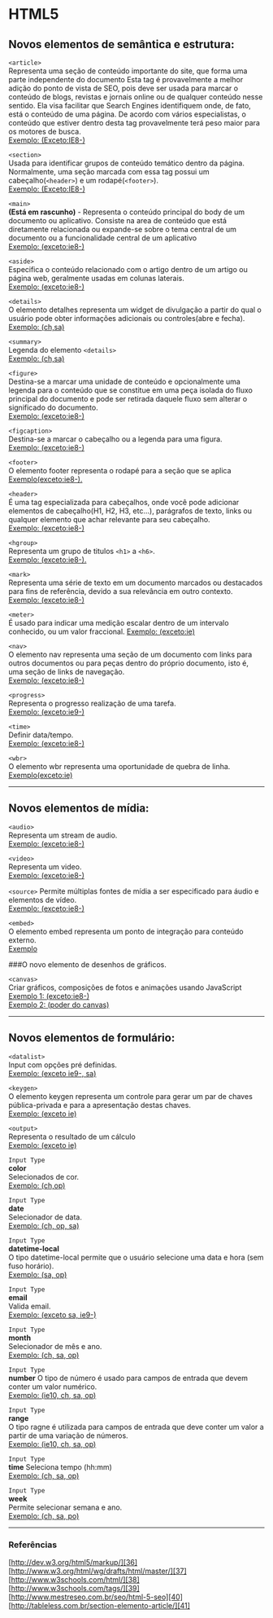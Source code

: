 # HTML5
## Novos elementos de semântica e estrutura:

  
`<article>`   
Representa uma seção de conteúdo importante do site, que forma uma parte independente do documento Esta tag é provavelmente a melhor adição do ponto de vista de SEO, pois deve ser usada para marcar o conteúdo de blogs, revistas e jornais online ou de qualquer conteúdo nesse sentido. Ela visa facilitar que Search Engines identifiquem onde, de fato, está o conteúdo de uma página. De acordo com vários especialistas, o conteúdo que estiver dentro desta tag provavelmente terá peso maior para os motores de busca.  
[Exemplo: (Exceto:IE8-)][1]  
  
`<section>`   
Usada para identificar grupos de conteúdo temático dentro da página. Normalmente, uma seção marcada com essa tag possui um cabeçalho(`<header>`) e um rodapé(`<footer>`).  
[Exemplo: (Exceto:IE8-)][2]

`<main>`  
**(Está em rascunho)** - Representa o conteúdo principal do body de um documento ou aplicativo. Consiste na area de conteúdo que está diretamente relacionada ou expande-se sobre o tema central de um documento ou a funcionalidade central de um aplicativo  
[Exemplo: (exceto:ie8-)][3]

`<aside>`   
Especifica o conteúdo relacionado com o artigo dentro de um artigo ou página web, geralmente usadas em colunas laterais.   
[Exemplo: (exceto:ie8-)][4]  
  
`<details>`   
O elemento detalhes representa um widget de divulgação a partir do qual o usuário pode obter informações adicionais ou controles(abre e fecha).   
[Exemplo: (ch,sa)][5]

`<summary>`   
Legenda do elemento `<details>`  
[Exemplo: (ch,sa)][6]

`<figure>`   
Destina-se a marcar uma unidade de conteúdo e opcionalmente uma legenda para o conteúdo que se constitue em uma peça isolada do fluxo principal do documento e pode ser retirada daquele fluxo sem alterar o significado do documento.   
[Exemplo: (exceto:ie8-)][7]
  
`<figcaption>`   
Destina-se a marcar o cabeçalho ou a legenda para uma figura.  
[Exemplo: (exceto:ie8-)][8]  
  
`<footer>`   
O elemento footer representa o rodapé para a seção que se aplica  
[Exemplo(exceto:ie8-).][9]

`<header>`   
É uma tag especializada para cabeçalhos, onde você pode adicionar elementos de cabeçalho(H1, H2, H3, etc…), parágrafos de texto, links ou qualquer elemento que achar relevante para seu cabeçalho.  
[Exemplo: (exceto:ie8-)][10]

`<hgroup>`   
Representa um grupo de titulos `<h1>` a `<h6>`.   
[Exemplo: (exceto:ie8-).][11]

`<mark>`   
Representa uma série de texto em um documento marcados ou destacados para fins de referência, devido a sua relevância em outro contexto.  
[Exemplo: (exceto:ie8-)][12]

`<meter>`   
É usado para indicar uma medição escalar dentro de um intervalo conhecido, ou um valor fraccional.
[Exemplo: (exceto:ie)][13]

`<nav>`   
O elemento nav representa uma seção de um documento com links para outros documentos ou para peças dentro do próprio documento, isto é, uma seção de links de navegação.   
[Exemplo: (exceto:ie8-)][14]

`<progress>`   
Representa o progresso realização de uma tarefa.   
[Exemplo: (exceto:ie9-)][15]

`<time>`   
Definir data/tempo.   
[Exemplo: (exceto:ie8-)][16]

`<wbr>`	  
O elemento wbr representa uma oportunidade de quebra de linha.  
[Exemplo(exceto:ie)][17]  

***    
## Novos elementos de mídia:

`<audio>`   
Representa um stream de audio.   
[Exemplo: (exceto:ie8-)][18]

`<video>`   
Representa um video.   
[Exemplo: (exceto:ie8-)][19]

`<source>`
Permite múltiplas fontes de mídia a ser especificado para áudio e elementos de vídeo.   
[Exemplo: (exceto:ie8-)][20]

`<embed>`  
O elemento embed representa um ponto de integração para conteúdo externo.  
[Exemplo][21]

###O novo elemento de desenhos de gráficos.

`<canvas>`  
Criar gráficos, composições de fotos e animações usando JavaScript  
[Exemplo 1: (exceto:ie8-)][22]  
[Exemplo 2: (poder do canvas)][23]  

***  
## Novos elementos de formulário:

  
`<datalist>`  
Input com opções pré definidas.  
[Exemplo: (exceto ie9-, sa)][24]

`<keygen>`   
O elemento keygen representa um controle para gerar um par de chaves pública-privada e para a apresentação destas chaves.   
[Exemplo: (exceto ie)][25]

`<output>`   
Representa o resultado de um cálculo   
[Exemplo: (exceto ie)][26]

`Input Type`  
**color**   
Selecionados de cor.   
[Exemplo: (ch,op)][27]

`Input Type`  
**date**  
Selecionador de data.   
[Exemplo: (ch, op, sa)][28]

`Input Type`  
**datetime-local**  
O tipo datetime-local permite que o usuário selecione uma data e hora (sem fuso horário).   
[Exemplo: (sa, op)][29]

`Input Type`  
**email**  
Valida email.  
[Exemplo: (exceto sa, ie9-)][30]

`Input Type`  
**month**  
Selecionador de mês e ano.   
[Exemplo: (ch, sa, op)][31]

`Input Type`  
**number**
O tipo de número é usado para campos de entrada que devem conter um valor numérico.   
[Exemplo: (ie10, ch, sa, op)][32]

`Input Type`  
**range**    
O tipo ragne é utilizada para campos de entrada que deve conter um valor a partir de uma variação de números.   
[Exemplo: (ie10, ch, sa, op)][33]

`Input Type`  
**time**
Seleciona tempo (hh:mm)  
[Exemplo: (ch, sa, op)][34]

`Input Type`  
**week**  
Permite selecionar semana e ano.  
[Exemplo: (ch, sa, po)][35]

***  
### Referências

[http://dev.w3.org/html5/markup/][36]  
[http://www.w3.org/html/wg/drafts/html/master/][37]  
[http://www.w3schools.com/html/][38]  
[http://www.w3schools.com/tags/][39]  
[http://www.mestreseo.com.br/seo/html-5-seo][40]  
[http://tableless.com.br/section-elemento-article/][41]

[1]: http://www.w3.org/html/wg/drafts/html/master/sections.html#the-article-element
[2]: http://www.w3schools.com/tags/tryit.asp?filename=tryhtml5_section
[3]: http://www.w3.org/html/wg/drafts/html/master/grouping-content.html#the-main-element
[4]: http://www.w3schools.com/tags/tryit.asp?filename=tryhtml5_aside
[5]: http://jsbin.com/egefop/2#html,live
[6]: http://media02.hongkiat.com/html5-details-summary-tags/demo/index.html
[7]: http://www.w3schools.com/tags/tryit.asp?filename=tryhtml5_figure
[8]: http://www.w3schools.com/tags/tryit.asp?filename=tryhtml5_figcaption
[9]: http://www.w3schools.com/tags/tag_footer.asp
[10]: http://www.w3schools.com/tags/tag_header.asp
[11]: http://www.w3schools.com/tags/tag_hgroup.asp
[12]: http://www.w3schools.com/tags/tryit.asp?filename=tryhtml5_mark
[13]: http://www.quackit.com/html_5/tags/html_meter_tag.cfm
[14]: http://www.w3schools.com/tags/tag_nav.asp
[15]: http://www.w3schools.com/tags/tryit.asp?filename=tryhtml5_progress
[16]: http://www.w3schools.com/tags/tag_time.asp
[17]: http://www.w3schools.com/tags/tag_wbr.asp
[18]: http://www.w3schools.com/html/tryit.asp?filename=tryhtml5_audio_all
[19]: http://www.quackit.com/html_5/tags/html_video_tag.cfm
[20]: http://www.w3schools.com/tags/tag_source.asp
[21]: http://www.w3schools.com/tags/tryit.asp?filename=tryhtml5_embed
[22]: http://www.w3schools.com/tags/tryit.asp?filename=tryhtml5_canvas
[23]: http://helloracer.com/webgl/
[24]: http://www.w3schools.com/tags/tryit.asp?filename=tryhtml5_datalist
[25]: http://www.w3schools.com/tags/tryit.asp?filename=tryhtml5_keygen
[26]: http://www.w3schools.com/tags/tryit.asp?filename=tryhtml5_output
[27]: http://www.w3schools.com/html/tryit.asp?filename=tryhtml5_input_type_color
[28]: http://www.w3schools.com/html/tryit.asp?filename=tryhtml5_input_type_date
[29]: http://www.w3schools.com/html/tryit.asp?filename=tryhtml5_input_type_datetime-local
[30]: http://www.w3schools.com/html/tryit.asp?filename=tryhtml5_input_type_email
[31]: http://www.w3schools.com/html/tryit.asp?filename=tryhtml5_input_type_month
[32]: http://www.w3schools.com/html/tryit.asp?filename=tryhtml5_input_type_number
[33]: http://www.w3schools.com/html/tryit.asp?filename=tryhtml5_input_type_range
[34]: http://www.w3schools.com/html/tryit.asp?filename=tryhtml5_input_type_time
[35]: http://www.w3schools.com/html/tryit.asp?filename=tryhtml5_input_type_week
[36]: http://dev.w3.org/html5/markup/
[37]: http://www.w3.org/html/wg/drafts/html/master/
[38]: http://www.w3schools.com/html/
[39]: http://www.w3schools.com/tags/
[40]: http://www.mestreseo.com.br/seo/html-5-seo
[41]: http://tableless.com.br/section-elemento-article/